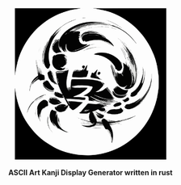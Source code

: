 <p align="center">
  <img height="300" src="https://github.com/jackedney/okanimoji/blob/main/assets/okanimoji.svg" alt="okmLogo">
</p>

<p align="center">
    <b>ASCII Art Kanji Display Generator written in rust</b>
</p>
